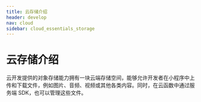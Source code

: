 ```yaml
---
title: 云存储介绍
header: develop
nav: cloud
sidebar: cloud_essentials_storage
---
```


# 云存储介绍

云开发提供的对象存储能力拥有一块云端存储空间，能够允许开发者在小程序中上传和下载文件，例如图片、音频、视频或其他各类内容。同时，在云函数中通过服务端 SDK，也可以管理这些文件。